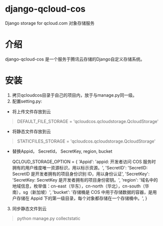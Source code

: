 # django-qcloud-cos
Django storage for qcloud.com 对象存储服务
# 介绍
django-qcloud-cos 是一个服务于腾讯云存储的Django自定义存储系统。
# 安装
1. 拷贝qcloudcos目录于自己的项目内，放于与manage.py同一级。
2. 配置setting.py:
* 将上传文件存放到云
>DEFAULT_FILE_STORAGE = 'qcloudcos.qcloudstorage.QcloudStorage'
* 将静态文件存放到云
>STATICFILES_STORAGE = 'qcloudcos.qcloudstorage.QcloudStorage'
* 替换Appid， SecretId， SecretKey, region, bucket

    QCLOUD_STORAGE_OPTION = {
        'Appid': 'appid: 开发者访问 COS 服务时拥有的用户维度唯一资源标识，用以标示资源。',
        'SecretID': 'SecretID: SecretID 是开发者拥有的项目身份识别 ID，用以身份认证',
        'SecretKey': 'SecretKey: SecretKey 是开发者拥有的项目身份密钥。',
        'region': '域名中的地域信息，枚举值：cn-east（华东），cn-north（华北），cn-south（华南），sg（新加坡）',
        'bucket': '存储桶是 COS 中用于存储数据的容器，是用户存储在 Appid 下的第一级目录，每个对象都存储在一个存储桶中。',
    }
3. 同步静态文件到云
> python manage.py collectstatic